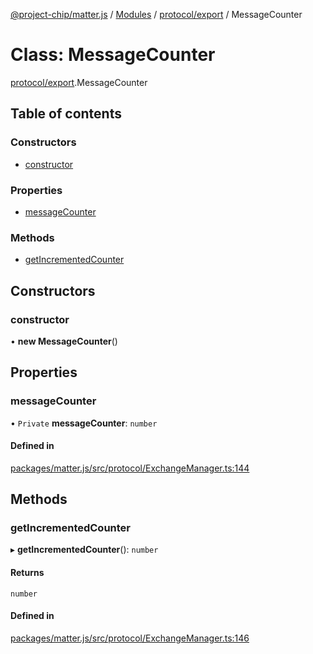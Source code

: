 [@project-chip/matter.js](../README.md) / [Modules](../modules.md) / [protocol/export](../modules/protocol_export.md) / MessageCounter

# Class: MessageCounter

[protocol/export](../modules/protocol_export.md).MessageCounter

## Table of contents

### Constructors

- [constructor](protocol_export.MessageCounter.md#constructor)

### Properties

- [messageCounter](protocol_export.MessageCounter.md#messagecounter)

### Methods

- [getIncrementedCounter](protocol_export.MessageCounter.md#getincrementedcounter)

## Constructors

### constructor

• **new MessageCounter**()

## Properties

### messageCounter

• `Private` **messageCounter**: `number`

#### Defined in

[packages/matter.js/src/protocol/ExchangeManager.ts:144](https://github.com/project-chip/matter.js/blob/16d5b0d/packages/matter.js/src/protocol/ExchangeManager.ts#L144)

## Methods

### getIncrementedCounter

▸ **getIncrementedCounter**(): `number`

#### Returns

`number`

#### Defined in

[packages/matter.js/src/protocol/ExchangeManager.ts:146](https://github.com/project-chip/matter.js/blob/16d5b0d/packages/matter.js/src/protocol/ExchangeManager.ts#L146)

